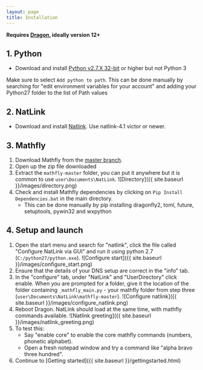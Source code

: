 ```yaml
---
layout: page
title: Installation
---
```


**Requires [Dragon](https://www.nuance.com/en-gb/dragon/business-solutions/dragon-professional-individual.html), ideally version 12+**

## 1. Python
* Download and install [Python v2.7.X  32-bit](https://sourceforge.net/projects/natlink/files/pythonfornatlink/python2.7.14/python2.7.14.exe/download) or higher but not Python 3

Make sure to select `Add python to path`. This can be done manually by searching for "edit environment variables for your account" and adding your Python27 folder to the list of Path values

## 2. NatLink
* Download and install [Natlink](https://qh.antenna.nl/unimacro/installation/installation.html). Use natlink-4.1 victor or newer.

## 3. Mathfly
1. Download Mathfly from the [master branch](https://github.com/mrob95/mathfly/archive/master.zip).
    <!-- ![Download]({{ site.baseurl }}/images/download.png) -->
2. Open up the zip file downloaded
3. Extract the `mathfly-master` folder, you can put it anywhere but it is common to use `user\Documents\NatLink`.
    ![Directory]({{ site.baseurl }}/images/directory.png)
4. Check and install Mathfly dependencies by clicking on `Pip Install Dependencies.bat` in the main directory.
    * This can be done manually by pip installing dragonfly2, toml, future, setuptools, pywin32 and wxpython

## 4. Setup and launch
1. Open the start menu and search for "natlink", click the file called "Configure NatLink via GUI" and run it using python 2.7 (`C:/python27/python.exe`).
    ![Configure start]({{ site.baseurl }}/images/configure_start.png)
2. Ensure that the details of your DNS setup are correct in the "info" tab.
3. In the "configure" tab, under "NatLink" and "UserDirectory" click enable. When you are prompted for a folder, give it the location of the folder containing `_mathfly_main.py` - your mathfly folder from step three (`user\Documents\NatLink\mathfly-master`).
    ![Configure natlink]({{ site.baseurl }}/images/configure_natlink.png)
4. Reboot Dragon. NatLink should load at the same time, with mathfly commands available. 
    ![Natlink greeting]({{ site.baseurl }}/images/natlink_greeting.png)
5. To test this:
    * Say "enable core" to enable the core mathfly commands (numbers, phonetic alphabet).
    * Open a fresh notepad window and try a command like "alpha bravo three hundred".
6. Continue to [Getting started]({{ site.baseurl }}/gettingstarted.html)
